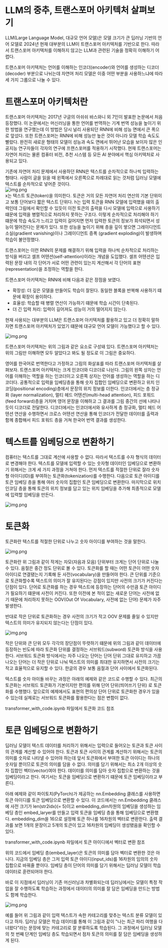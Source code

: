# **LLM의 중추, 트랜스포머 아키텍처 살펴보기**  
LLM(Large Language Model, 대규모 언어 모델)은 모델 크기가 큰 딥러닝 기반의 언어 모델로 2024년 현재 대부분의 LLM이 트랜스포머 아키텍처를
기반으로 한다. 따라서 트랜스포머 아키텍처를 이해하지 않고는 LLM과 관련된 기술을 정확히 이해하기 어렵다.  
  
트랜스포머 아키텍처는 언어를 이해하는 인코더(encoder)와 언어를 생성하는 디코더(decoder) 부분으로 나뉘는데 자연어 처리 모델은 이중 어떤
부분을 사용하느냐에 따라 세 가지 그룹으로 나눌 수 있다.  
  
# **트랜스포머 아키텍처란**  
트랜스포머 아키텍처는 2017년 구글의 아쉬쉬 바스와니 외 7인이 발표한 논문에서 처음 등장했다. 이 논문에서는 머신러닝을 통한 언어를 번역하는
기계 번역 성능을 높이기 위한 방법을 연구했는데 이 방법은 당시 널리 사용되던 RNN에 비해 성능 면에서 큰 폭으로 앞섰다. 또한 트랜스포머는
RNN에 비해 성능만 높은 것이 아니라 모델 학습 속도도 빨랐다. 완전히 새로운 형태의 모델이 성능과 속도 면에서 뛰어난 모습을 보이자 많은
인공지능 연구자들이 각자의 연구에 프랜스포머를 적용하기 시작했다. 현재 트랜스포머는 자연어 처리는 물론 컴퓨터 비전, 추천 시스템 등 모든 AI
분야에서 핵심 아키텍처로 사용되고 있다.  
  
기존에 자연어 처리 문제에서 사용하던 RNN은 텍스트를 순차적으로 하나씩 입력하는 형태다. 사람이 글을 읽을 때 왼쪽에서 오른쪽으로 차례대로
읽는 것처럼 딥러닝 모델에 텍스트를 순차적으로 넣어준 것이다.  
  ![img.png](image/img.png)  
x는 텍스트 토큰(token)을 의미한다. 토큰은 거의 모든 자연어 처리 연산의 기본 단위이고 보통 단어보다 짧은 텍스트 단위다. h는 입력 토큰을
RNN 모델에 입력했을 떄의 출력인데 그림에서 확인할 수 있듯이 이전 토큰의 출력을 다시 모델에 입력으로 사용하기 떄문에 입력을 병렬적으로
처리하지 못하는 구조다. 이렇게 순차적으로 처리해야 하기 떄문에 학습 속도가 느리고 입력이 길어지면 먼저 입력한 토큰의 정보가 희석되면서
성능이 떨어진다는 문제가 있다. 또한 성능을 높이기 위해 층을 깊이 쌓으면 그레이디언트 소실(gradient vanishing)이나 그레이디언트 증폭
(gradient exploding)이 발생하며 학습이 불안정했다.  
  
트랜스포머는 이런 RNN의 문제를 해결하기 위해 입력을 하나씩 순차적으로 처리하는 방식을 버리고 셀프 어텐션(self-attention)이라는 개념을
도입했다. 셀프 어텐션은 입력된 문장 내의 각 단어가 서로 어떤 관련이 있는지 계산해서 각 단어의 표현(representation)을 조정하는 역할을
한다.  
  
트랜스포머 아키텍처는 RNN에 비해 다음과 같은 장점을 보였다.  
- 확장성: 더 깊은 모델을 만들어도 학습이 잘된다. 동일한 블록을 반복해 사용하기 떄문에 확장이 용이하다.  
- 효율성: 학습할 때 병렬 연산이 가능하기 떄문에 학습 시간이 단축된다.  
- 더 긴 입력 처리: 입력이 길어져도 성능이 거의 떨어지지 않는다.  
  
현재 사용되는 대부분의 LLM은 트랜스포머 아키텍처를 활용하고 있고 더 정확히 말하자면 트랜스포머 아키텍처가 있었기 떄문에 대규모 언어 모델이
가능했다고 할 수 있다.  
  
![img.png](image/img2.png)  
  
트랜스포머 아키텍처는 위의 그림과 같은 요소로 구성돼 있다. 트랜스포머 아키텍처는 위의 그림만 이해하면 모두 알았다고 봐도 될 정도로 이 그림은
중요하다.  
  
영어를 한국어로 번역한다고 가정하고 그림의 화살표를 따라 트랜스포머 아키텍처를 살펴보자. 트랜스포머 아키텍처는 크게 인코더와 디코더로 나뉜다.
그림의 왼쪽 상자는 언어를 이해하는 역할을 하는 인코더이고 오른쪽 상자는 언어를 생성하는 역할을 하는 디코더다. 공통적으로 입력을 임베딩층을
통해 숫자 집합인 임베딩으로 변환하고 위치 인코딩(positional encoding)층에서 문장의 위치 정보를 더한다. 인코더에서는 층 정규화
(layer normalization), 멀티 헤드 어텐션(multi-head attention), 피드 포워드(feed forward)층을 거치며 영어 문장을 이해하고 그 결과를
그림 중간의 선에 나타나듯이 디코더로 전달한다. 디코더에서는 인코더에서와 유사하게 층 정규화, 멀티 헤드 어텐션 연산을 수행하면서 크로스
어텐션 연산을 통해 인코더가 전달한 데이터를 출력과 함께 종합해서 피드 포워드 층을 거쳐 한국어 번역 결과를 생성한다.  
  
# **텍스트를 임베딩으로 변환하기**  
컴퓨터는 텍스트를 그대로 계산에 사용할 수 없다. 따라서 텍스트를 수자 형식의 데이터로 변경해야 한다. 텍스트를 모델에 입력할 수 있는 숫자형 데이터인
임베딩으로 변환하기 위해서는 크게 세 가지 과정을 거쳐야 한다. 먼저 텍스트를 적절한 단위로 잘라 숫자형 아이디(ID)를 부여하는 토큰화(tokenization)를 
수행한다. 다음으로 토큰 아이디를 토큰 임베딩 층을 통해 여러 숫자의 집합인 토큰 임베딩으로 변환한다. 마지막으로 위치 인코딩 층을 통해 토큰의 위치 정보를 담고 
있는 위치 임베딩을 추가해 최종적으로 모델에 입력할 임베딩을 만든다.  
  
![img.png](image/img3.png)  
  
# **토큰화**  
토큰화란 텍스트를 적절한 단위로 나누고 숫자 아이디를 부여하는 것을 말한다.  

![img.png](image/img4.png)  
  
토큰화란 위 그림과 같이 작게는 자모(자음과 모음) 단위부터 크게는 단어 단위로 나눌 수 있다. 음절은 중간 정도 단위로 볼 수 있다. 토큰화를 할 때는
어떤 토큰이 어떤 숫자 아이디로 연결됐는지 기록해 둔 사전(vocabulary)을 만들어야 한다. 큰 단위를 기준으로 토큰화할수록 텍스트의 의미가 잘 유지된다는 
강점이 있지만 사전의 크기가 커진다는 단점이 있다. 단어로 토큰화를 하는 경우 텍스트에 등장하는 단어의 수만큼 토큰 아이디가 필요하기 떄문에 사전이 커진다. 
또한 이전에 본 적이 없는 새로운 단어는 사전에 없기 때문에 처리하지 못하는 OOV(Out Of Vocabulary, 사전에 없는 단어) 문제가 자주 발생한다.  
  
반대로 작은 단위로 토큰화하는 경우 사전의 크기가 작고 OOV 문제를 줄일 수 있지만 텍스트의 의미가 유지되지 않는다는 단점이 있다.  
  
![img.png](image/img5.png)  
  
작은 단위와 큰 단위 모두 각각의 장단점이 뚜렷하기 떄문에 위의 그림과 같이 데이터에 등장하는 빈도에 따라 토큰화 단위를 결정하는 서브워드(subword) 
토큰화 방식을 사용한다. 서브워드 토큰화 방식에서는 자주 나오는 단어는 단어 단위 그대로 유지하고 가끔 나오는 단어는 더 작은 단위로 나눠 텍스트의 의미를 
최대한 유지하면서 사전의 크기는 작고 효율적으로 유지할 수 있다. 한글의 경우 보통 음절과 단어 사이에서 토큰화된다.  
  
텍스트를 숫자 아이돌 바꾸는 과정은 아래의 예제와 같은 코드로 수행할 수 있다. 최근의 토큰화는 서브워드 토큰화가 기본이지만 편의를 위해 단어 단위(띄어쓰기 단위)
로 토큰화를 수행했다. 앞으로의 예제에서도 표현의 편의상 단어 단위로 토큰화한 경우가 있을 수 있는데 실제로는 서브워드 토큰화를 활용한다는 점은 변함이 없다.  

transformer_with_code.ipynb 파일에서 토큰화 코드 참조  
  
# **토큰 임베딩으로 변환하기**  
딥러닝 모델이 텍스트 데이터를 처리하기 위해서는 입력으로 들어오는 토큰과 토큰 사이의 관계를 계산할 수 있어야 한다. 토큰과 토큰 사이의 관계를 계산하기 
위해서는 토큰의 의미를 숫자로 나타낼 수 있어야 하는데 앞서 토큰화에서 부여한 토큰 아이디는 하나의 숫자일 뿐이므로 토큰의 의미를 담을 수 없다. 의미를 담기 
위해서는 최소 2개 이상의 숫자 집합인 벡터(vector)여야 한다. 데이터를 의미를 담아 숫자 집합으로 변환하는 것을 임베딩이라고 한다. 여기서는 토큰을 
임베딩으로 변환하기 떄문에 토큰 임베딩이라고 부른다.  
  
아래 예제와 같이 파이토치(PyTorch)가 제공하는 nn.Embedding 클래스를 사용하면 토큰 아이디를 토큰 임베딩으로 변환할 수 있다. 이 코드에서는 
nn.Embedding 클래스에 사전 크기가 len(str2idx)(= 5)이고 embedding_dim차원의 임베딩을 생성하는 임베딩 층인 embed_laryer를 만들고 입력 
토큰을 임베딩 층을 통해 임베딩으로 변환했다. embedding_dim을 16으로 설정해 토큰 하나를 16차원의 벡터로 변환한다. 출력 결과를 보면 1개의 문장이고 
5개의 토큰이 있고 16차원의 임베딩이 생성됐음을 확인할 수 있다.  

transformer_with_code.ipynb 파일에서 토큰 아이디에서 벡터로 변환 참조  
  
위의 코드에서 임베딩 층(embed_layer)은 토큰의 의미를 담아 벡터로 변환한 것은 아니다. 지금의 임베딩 층은 그저 입력 토큰 아이디(input_ids)를 16차원의 
임의의 숫자 집합으로 바꿔줄 뿐이다. 임베딩 층이 단어의 의미를 담기 위해서는 딥러닝 모델이 학습 데이터로 훈련되어야 한다.  
  
바로 이 지점에서 딥러닝이 기존 머신러닝과 차별화되는데 딥러닝에서는 모델이 특정 작업을 잘 수행하도록 학습하는 과정에서 데이터의 의미를 잘 담은 임베딩을 
만드는 방법도 함께 학습한다.  
  
![img.png](image/img6.png)  
  
예를 들어 위 그림과 같이 입력 텍스트가 속한 카테고리를 맞추는 텍스트 분류 모델이 있다고 하자. 딥러닝 모델은 학습 데이터를 통해 이 그림과 같이 "나는 
최근 파리 여행을 다녀왔다"라는 문장에 맞는 카테고리로 잘 분류하도록 학습된다. 그 과정에서 딥러닝 모델의 첫 번째 단계인 임베딩 층도 학습되면서 점차 토큰의 
의미를 잘 담은 임베딩을 생성하게 된다.  
  

  


  

  

  
